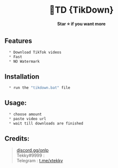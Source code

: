 # 


<h1 align="center">💎TD {TikDown}</h1>

<p align='center'>
  <b>Star ⭐ if you want more</b><br>
</p>


## Features
```js
  * Download TikTok videos
  * Fast
  * NO Watermark
```

## Installation
```js
  * run the "tikdown.bat" file
```

##  Usage:
```js
  * choose amount
  * paste video url
  * wait till downloads are finished
```

##  Credits:
 > [discord.gg/onlp](https://discord.gg/onlp) <br>Tekky#9999 :
 <br>Telegram : [t.me/xtekky](https://t.me/xtekky)
